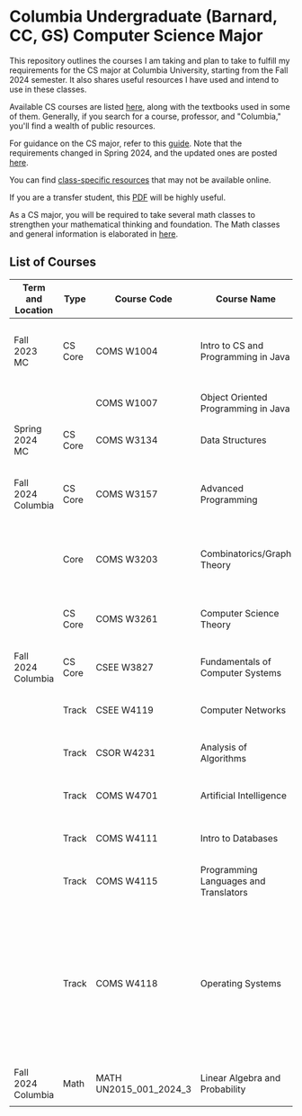 # Columbia Undergraduate (Barnard, CC, GS) Computer Science Major

This repository outlines the courses I am taking and plan to take to fulfill my requirements for the CS major at Columbia University, starting from the Fall 2024 semester. It also shares useful resources I have used and intend to use in these classes.

Available CS courses are listed [here](http://www.columbia.edu/cu/bulletin/uwb/), along with the textbooks used in some of them. Generally, if you search for a course, professor, and "Columbia," you'll find a wealth of public resources.

For guidance on the CS major, refer to this [guide](https://github.com/mdzhang/columbia-cs-resources/blob/master/Guide.xls). Note that the requirements changed in Spring 2024, and the updated ones are posted [here](https://www.cs.columbia.edu/wp-content/uploads/2023/11/BA.pdf).

You can find [class-specific resources](https://github.com/mdzhang/columbia-cs-resources/tree/master/resources) that may not be available online.
 
If you are a transfer student, this [PDF](https://mail.google.com/mail/u/0/#search/adam+/QgrcJHsHkKlMmLGSTWqVgrbNdTpTnwdcTJl?projector=1&messagePartId=0.1) will be highly useful.

As a CS major, you will be required to take several math classes to strengthen your mathematical thinking and foundation. The Math classes and general information is elaborated in [here](https://github.com/ddavid37/Math-Requirmetns).
  

## List of Courses

| Term and Location | Type  | Course Code | Course Name | Professor | Texts | Additional Resources |
|-------------------|-------|-------------|-------------|-----------|-------|----------------------|
| Fall 2023 MC      | CS Core | COMS W1004  | Intro to CS and Programming in Java | Cannon | <ul><li>Big Java</li><li>Invitation to Computer Science</li></ul> | |
|                   |       | COMS W1007  | Object Oriented Programming in Java | Kender | Java Software Solutions, Lewis & Loftus | |
| Spring 2024 MC    | CS Core | COMS W3134  | Data Structures | Pasik | None | [Lecture Notes](https://github.com/mdzhang/columbia-cs-resources/blob/master/resources/cs3134/Lectures) |
| Fall 2024 Columbia| CS Core | COMS W3157  | Advanced Programming | Jae | The C Programming Language | [Class Page](http://www.cs.columbia.edu/~jae/3157-LAST) [GitHub](https://cs3157.github.io/www/2024-9/) [Repo](https://github.com/cs3157) [Vim Shortcuts](https://scaron.info/blog/vim-keyboard-shortcuts.html) [Labs](https://github.com/ddavid37/Columibia_CS_resources/tree/main/COMS%20W3157%20-%20Advanced%20Programming/Labs) |
|                   | Core  | COMS W3203  | Combinatorics/Graph Theory | Strickland | Discrete Mathematics and Its Applications, 7th Edition | None |
|                   | CS Core | COMS W3261  | Computer Science Theory | Yannakakis | Introduction to Automata Theory, Languages, and Computation | [Lecture Notes](https://github.com/mdzhang/columbia-cs-resources/blob/master/resources/cs3261/Lectures) |
| Fall 2024 Columbia| CS Core | CSEE W3827  | Fundamentals of Computer Systems | Martha Kim | Digital Design and Computer Architecture | [Class Site](http://www.cs.columbia.edu/~martha/courses/3827/) [Syllabus](https://github.com/ddavid37/Columibia_CS_resources/blob/main/CSEEW3827_001_2024_3%09FUNDAMENTALS%20OF%20COMPUTER%20SYSTS/Course%20Syllabus.md) |
|                   | Track | CSEE W4119  | Computer Networks | Chaintreau | Computer Networking: A Top-Down Approach | [Class Site](http://www.cs.columbia.edu/~augustin/) (links at bottom) |
|                   | Track | CSOR W4231  | Analysis of Algorithms | Chen | Introduction to Algorithms, 3rd Edition | [Class Site](https://alg12.wikischolars.columbia.edu/) |
|                   | Track | COMS W4701  | Artificial Intelligence | Radev | Artificial Intelligence: A Modern Approach | [Class Site](http://www1.cs.columbia.edu/~cs4701/) |
|                   | Track | COMS W4111  | Intro to Databases | Biliris | Database Management Systems | [Class Site](http://www.cs.columbia.edu/~biliris/4111/index.htm/) [GitHub](https://donald-f-ferguson.github.io/W4111-Intro-to-Databases-Base/) |
|                   | Track | COMS W4115  | Programming Languages and Translators | Aho | Compilers: Principles, Techniques, & Tools | [Class Site](http://www.cs.columbia.edu/~aho/cs4115/) |
|                   | Track | COMS W4118  | Operating Systems | Jae | <ul><li>Advanced Programming in the UNIX Environment, 3rd Edition</li><li>Linux Kernel Development</li><li>Operating System Concepts Essentials, 2nd Edition</li></ul> | [Class Site](http://www.cs.columbia.edu/~jae/4118/) |
| Fall 2024 Columbia| Math  | MATH UN2015_001_2024_3 | Linear Algebra and Probability | Evan Sorensen | <ul><li>Textbook Details</li></ul> | [Class Site](http://www.cs.columbia.edu/~jae/4118/) [Homework](https://github.com/ddavid37/Columibia_CS_resources/tree/main/HW) |
